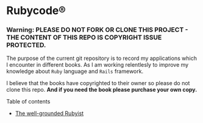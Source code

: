 # Rubycode®
### Warning: PLEASE DO NOT FORK OR CLONE THIS PROJECT - THE CONTENT OF THIS REPO IS COPYRIGHT ISSUE PROTECTED.

The purpose of the current git repository is to record my applications which I encounter in different books. As I am working relentlesly to improve my knowledge about `Ruby` language and `Rails` framework.

I believe that the books have copyrighted to their owner so please do not clone this repo. **And if you need the book please purchase your own copy.**

Table of contents

- [The well-grounded Rubyist](https://www.manning.com/books/the-well-grounded-rubyist-third-edition)
